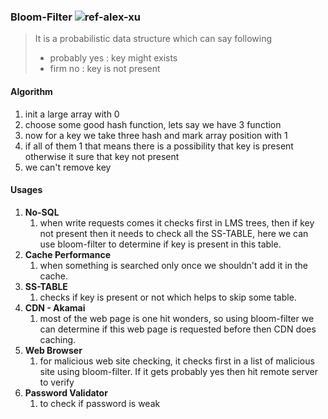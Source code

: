 ### Bloom-Filter ![ref-alex-xu](https://www.youtube.com/watch?v=V3pzxngeLqw)
> It is a probabilistic data structure which can say following
> - probably yes : key might exists
> - firm no : key is not present
#### Algorithm
1. init a large array with 0
2. choose some good hash function, lets say we have 3 function
3. now for a key we take three hash and mark array position with 1
4. if all of them 1 that means there is a possibility that key is present otherwise it sure that key not present
5. we can't remove key
#### Usages
1. **No-SQL**
	1. when write requests comes it checks first in LMS trees, then if key not present then it needs to check all the SS-TABLE, here we can use bloom-filter to determine if key is present in this table.
2. **Cache Performance**
	1. when something is searched only once we shouldn't add it in the cache. 
3. **SS-TABLE**
	1. checks if key is present or not which helps to skip some table.
4. **CDN - Akamai**
	1. most of the web page is one hit wonders, so using bloom-filter we can determine if this web page is requested before then CDN does caching.
5. **Web Browser**
	1. for malicious web site checking, it checks first in a list of malicious site using bloom-filter. If it gets probably yes then hit remote server to verify
6. **Password Validator** 
	1. to check if password is weak

